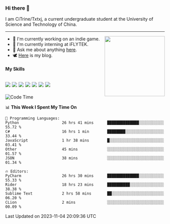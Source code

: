 ### Hi there 👋

I am CiTrine/Txtxj, a current undergraduate student at the University of Science and Technology of China.

---

<img align="right" height="190" src="http://github-profile-summary-cards.vercel.app/api/cards/stats?username=txtxj&theme=vue">

- 🌱 I'm currently working on an indie game.
- 🐶 I'm currently interning at iFLYTEK.
- 💬 Ask me about anything [here](https://github.com/txtxj/txtxj/issues).
- 🕊️ [Here](https://txtxj.top) is my blog.

#### My Skills

![](https://img.shields.io/badge/Unity-000000?logo=unity&logoColor=fff)
![](https://img.shields.io/badge/C%23-239120?logo=csharp&logoColor=fff)
![](https://img.shields.io/badge/Python-3e74a2?logo=python&logoColor=fff)
![](https://img.shields.io/badge/C++-65318e?logo=cplusplus&logoColor=fff)
![](https://img.shields.io/badge/C-5654a2?logo=c&logoColor=fff)
![](https://img.shields.io/badge/Blender-f5792a?logo=blender&logoColor=fff)
![](https://img.shields.io/badge/MS%20SQL-cc2927?logo=microsoftsqlserver&logoColor=fff)
---

<!--START_SECTION:waka-->
![Code Time](http://img.shields.io/badge/Code%20Time-1%2C444%20hrs%2011%20mins-blue)

📊 **This Week I Spent My Time On** 

```text
💬 Programming Languages: 
Python                   26 hrs 41 mins      ██████████████░░░░░░░░░░░   55.72 % 
C#                       16 hrs 1 min        ████████░░░░░░░░░░░░░░░░░   33.44 % 
JavaScript               1 hr 38 mins        █░░░░░░░░░░░░░░░░░░░░░░░░   03.41 % 
Other                    45 mins             ░░░░░░░░░░░░░░░░░░░░░░░░░   01.57 % 
JSON                     38 mins             ░░░░░░░░░░░░░░░░░░░░░░░░░   01.34 % 

🔥 Editors: 
PyCharm                  26 hrs 30 mins      ██████████████░░░░░░░░░░░   55.33 % 
Rider                    18 hrs 23 mins      ██████████░░░░░░░░░░░░░░░   38.38 % 
Sublime Text             2 hrs 58 mins       ██░░░░░░░░░░░░░░░░░░░░░░░   06.20 % 
CLion                    2 mins              ░░░░░░░░░░░░░░░░░░░░░░░░░   00.09 % 
```


 Last Updated on 2023-11-04 20:09:36 UTC
<!--END_SECTION:waka-->
